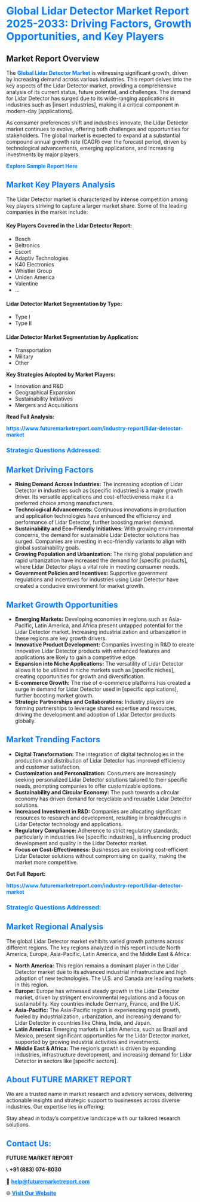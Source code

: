 <h1 style="color: #007BFF;">Global Lidar Detector Market Report 2025-2033: Driving Factors, Growth Opportunities, and Key Players</h1>

<section id="overview">
<h2>Market Report Overview</h2>
<p>The <a href="https://www.futuremarketreport.com/industry-report/lidar-detector-market" style="color: #007BFF; text-decoration: none;"><strong>Global Lidar Detector Market</strong></a> is witnessing significant growth, driven by increasing demand across various industries. This report delves into the key aspects of the Lidar Detector market, providing a comprehensive analysis of its current status, future potential, and challenges. The demand for Lidar Detector has surged due to its wide-ranging applications in industries such as [insert industries], making it a critical component in modern-day [applications].</p>
<p>As consumer preferences shift and industries innovate, the Lidar Detector market continues to evolve, offering both challenges and opportunities for stakeholders. The global market is expected to expand at a substantial compound annual growth rate (CAGR) over the forecast period, driven by technological advancements, emerging applications, and increasing investments by major players.</p>
</section>

<section id="overview">
<p><a href="https://www.futuremarketreport.com/request-sample/reportId=91088" style="color: #007BFF; text-decoration: none;"><strong>Explore Sample Report Here</strong></a></p>
</section>

<section id="key-players">
<h2 style="color: #007BFF;">Market Key Players Analysis</h2>
<p>The Lidar Detector market is characterized by intense competition among key players striving to capture a larger market share. Some of the leading companies in the market include:</p>
<h4>Key Players Covered in the Lidar Detector Report:</h4>
<ul><li>Bosch</li><li>Beltronics</li><li>Escort</li><li>Adaptiv Technologies</li><li>K40 Electronics</li><li>Whistler Group</li><li>Uniden America</li><li>Valentine</li><li>...</li></ul>
<h4>Lidar Detector Market Segmentation by Type:</h4>
<ul><li>Type I</li><li>Type II</li></ul>

<h4>Lidar Detector Market Segmentation by Application:</h4>
<ul><li>Transportation</li><li>Military</li><li>Other</li></ul>
<p><strong>Key Strategies Adopted by Market Players:</strong></p>
<ul>
<li>Innovation and R&D</li>
<li>Geographical Expansion</li>
<li>Sustainability Initiatives</li>
<li>Mergers and Acquisitions</li>
</ul>
</section>

<section>
<p><strong>Read Full Analysis: </strong></p><a href="https://www.futuremarketreport.com/industry-report/lidar-detector-market" style="color: #007BFF; text-decoration: none;"><strong>https://www.futuremarketreport.com/industry-report/lidar-detector-market</strong></a>
<h3 style="color: #007BFF;">Strategic Questions Addressed:</h3>
</section>

<section id="driving-factors">
<h2 style="color: #007BFF;">Market Driving Factors</h2>
<ul>
<li><strong>Rising Demand Across Industries:</strong> The increasing adoption of Lidar Detector in industries such as [specific industries] is a major growth driver. Its versatile applications and cost-effectiveness make it a preferred choice among manufacturers.</li>
<li><strong>Technological Advancements:</strong> Continuous innovations in production and application technologies have enhanced the efficiency and performance of Lidar Detector, further boosting market demand.</li>
<li><strong>Sustainability and Eco-Friendly Initiatives:</strong> With growing environmental concerns, the demand for sustainable Lidar Detector solutions has surged. Companies are investing in eco-friendly variants to align with global sustainability goals.</li>
<li><strong>Growing Population and Urbanization:</strong> The rising global population and rapid urbanization have increased the demand for [specific products], where Lidar Detector plays a vital role in meeting consumer needs.</li>
<li><strong>Government Policies and Incentives:</strong> Supportive government regulations and incentives for industries using Lidar Detector have created a conducive environment for market growth.</li>
</ul>
</section>

<section id="growth-opportunities">
<h2 style="color: #007BFF;">Market Growth Opportunities</h2>
<ul>
<li><strong>Emerging Markets:</strong> Developing economies in regions such as Asia-Pacific, Latin America, and Africa present untapped potential for the Lidar Detector market. Increasing industrialization and urbanization in these regions are key growth drivers.</li>
<li><strong>Innovative Product Development:</strong> Companies investing in R&D to create innovative Lidar Detector products with enhanced features and applications are likely to gain a competitive edge.</li>
<li><strong>Expansion into Niche Applications:</strong> The versatility of Lidar Detector allows it to be utilized in niche markets such as [specific niches], creating opportunities for growth and diversification.</li>
<li><strong>E-commerce Growth:</strong> The rise of e-commerce platforms has created a surge in demand for Lidar Detector used in [specific applications], further boosting market growth.</li>
<li><strong>Strategic Partnerships and Collaborations:</strong> Industry players are forming partnerships to leverage shared expertise and resources, driving the development and adoption of Lidar Detector products globally.</li>
</ul>
</section>

<section id="trending-factors">
<h2 style="color: #007BFF;">Market Trending Factors</h2>
<ul>
<li><strong>Digital Transformation:</strong> The integration of digital technologies in the production and distribution of Lidar Detector has improved efficiency and customer satisfaction.</li>
<li><strong>Customization and Personalization:</strong> Consumers are increasingly seeking personalized Lidar Detector solutions tailored to their specific needs, prompting companies to offer customizable options.</li>
<li><strong>Sustainability and Circular Economy:</strong> The push towards a circular economy has driven demand for recyclable and reusable Lidar Detector solutions.</li>
<li><strong>Increased Investment in R&D:</strong> Companies are allocating significant resources to research and development, resulting in breakthroughs in Lidar Detector technology and applications.</li>
<li><strong>Regulatory Compliance:</strong> Adherence to strict regulatory standards, particularly in industries like [specific industries], is influencing product development and quality in the Lidar Detector market.</li>
<li><strong>Focus on Cost-Effectiveness:</strong> Businesses are exploring cost-efficient Lidar Detector solutions without compromising on quality, making the market more competitive.</li>
</ul>
</section>

<section>
<p><strong>Get Full Report: </strong></p><a href="https://www.futuremarketreport.com/industry-report/lidar-detector-market" style="color: #007BFF; text-decoration: none;"><strong>https://www.futuremarketreport.com/industry-report/lidar-detector-market</strong></a>
<h3 style="color: #007BFF;">Strategic Questions Addressed:</h3>
</section>


<section id="regional-analysis">
<h2 style="color: #007BFF;">Market Regional Analysis</h2>
<p>The global Lidar Detector market exhibits varied growth patterns across different regions. The key regions analyzed in this report include North America, Europe, Asia-Pacific, Latin America, and the Middle East & Africa:</p>
<ul>
<li><strong>North America:</strong> This region remains a dominant player in the Lidar Detector market due to its advanced industrial infrastructure and high adoption of new technologies. The U.S. and Canada are leading markets in this region.</li>
<li><strong>Europe:</strong> Europe has witnessed steady growth in the Lidar Detector market, driven by stringent environmental regulations and a focus on sustainability. Key countries include Germany, France, and the U.K.</li>
<li><strong>Asia-Pacific:</strong> The Asia-Pacific region is experiencing rapid growth, fueled by industrialization, urbanization, and increasing demand for Lidar Detector in countries like China, India, and Japan.</li>
<li><strong>Latin America:</strong> Emerging markets in Latin America, such as Brazil and Mexico, present significant opportunities for the Lidar Detector market, supported by growing industrial activities and investments.</li>
<li><strong>Middle East & Africa:</strong> The region’s growth is driven by expanding industries, infrastructure development, and increasing demand for Lidar Detector in sectors like [specific sectors].</li>
</ul>
</section>

<footer>
<h2 style="color: #007BFF;">About FUTURE MARKET REPORT</h2>
<p>We are a trusted name in market research and advisory services, delivering actionable insights and strategic support to businesses across diverse industries. Our expertise lies in offering:</p>

<p>Stay ahead in today’s competitive landscape with our tailored research solutions.</p>

<h2 style="color: #007BFF;">Contact Us:</h2>
<p><strong>FUTURE MARKET REPORT</strong></p>
<p>📞 <strong>+91 (883) 074-8030</strong></p>
<p>📧 <strong><a href="mailto:help@futuremarketreport.com" style="color: #007BFF;">help@futuremarketreport.com</a></strong></p>
<p>🌐 <strong><a href="https://www.futuremarketreport.com/" style="color: #007BFF;">Visit Our Website</a></strong></p>
</footer>